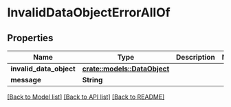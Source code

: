 # InvalidDataObjectErrorAllOf

## Properties

Name | Type | Description | Notes
------------ | ------------- | ------------- | -------------
**invalid_data_object** | [**crate::models::DataObject**](DataObject.md) |  | 
**message** | **String** |  | 

[[Back to Model list]](../README.md#documentation-for-models) [[Back to API list]](../README.md#documentation-for-api-endpoints) [[Back to README]](../README.md)



